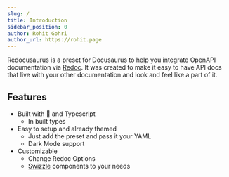```yaml
---
slug: /
title: Introduction
sidebar_position: 0
author: Rohit Gohri
author_url: https://rohit.page
---
```


Redocusaurus is a preset for Docusaurus to help you integrate OpenAPI documentation via [Redoc](https://github.com/redocly/redoc/). It was created to make it easy to have API docs that live with your other documentation and look and feel like a part of it.

## Features

-   Built with 💚 and Typescript
    -   In built types
-   Easy to setup and already themed
    -   Just add the preset and pass it your YAML
    -   Dark Mode support
-   Customizable
    -   Change Redoc Options
    -   [Swizzle](https://docusaurus.io/docs/using-themes#swizzling-theme-components) components to your needs
